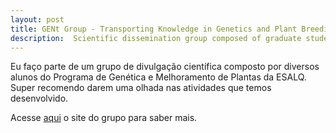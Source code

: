 ```yaml
---
layout: post
title: GENt Group - Transporting Knowledge in Genetics and Plant Breeding
description:  Scientific dissemination group composed of graduate students from the Genetics and Plant Breeding Program (in Portuguese).
---
```


Eu faço parte de um grupo de divulgação científica composto por diversos alunos do Programa de Genética e Melhoramento de Plantas da ESALQ. Super recomendo darem uma olhada nas atividades que temos desenvolvido.

Acesse [aqui](https://gent-esalq.github.io/) o site do grupo para saber mais.